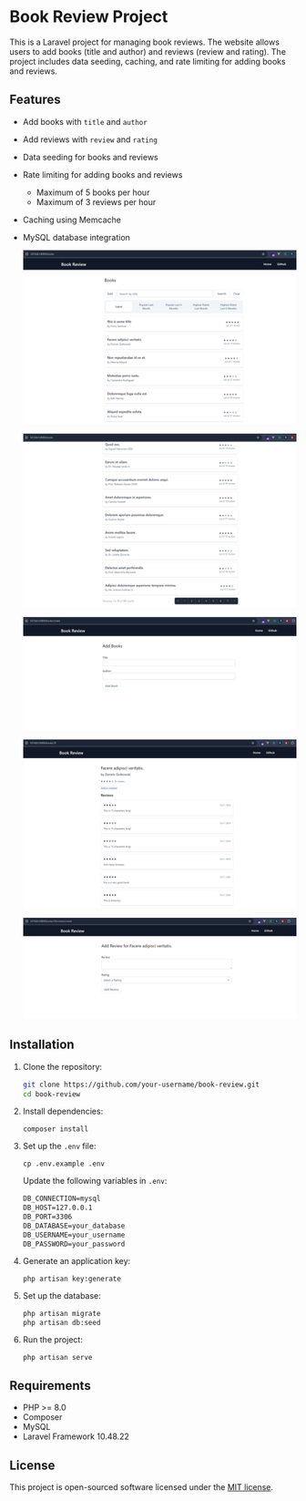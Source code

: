 # Book Review Project

This is a Laravel project for managing book reviews. The website allows users to add books (title and author) and reviews (review and rating). The project includes data seeding, caching, and rate limiting for adding books and reviews.

## Features

- Add books with `title` and `author`
- Add reviews with `review` and `rating`
- Data seeding for books and reviews
- Rate limiting for adding books and reviews

  - Maximum of 5 books per hour
  - Maximum of 3 reviews per hour
- Caching using Memcache
- MySQL database integration

  ![1728372402103](image/README/1728372402103.png "dashboard")

  ![1728372420631](image/README/1728372420631.png "dashboard 2")

  ![1728372388069](image/README/1728372388069.png "add book")

  ![1728372446925](image/README/1728372446925.png "book page")

  ![1728372461280](image/README/1728372461280.png "add review")

## Installation

1. Clone the repository:

   ```bash
   git clone https://github.com/your-username/book-review.git
   cd book-review
   ```
2. Install dependencies:

   ```
   composer install
   ```
3. Set up the `.env` file:

   ```
   cp .env.example .env
   ```

   Update the following variables in `.env`:

   ```
   DB_CONNECTION=mysql
   DB_HOST=127.0.0.1
   DB_PORT=3306
   DB_DATABASE=your_database
   DB_USERNAME=your_username
   DB_PASSWORD=your_password
   ```
4. Generate an application key:

   ```
   php artisan key:generate
   ```
5. Set up the database:

   ```
   php artisan migrate
   php artisan db:seed
   ```
6. Run the project:

   ```
   php artisan serve
   ```

## Requirements

* PHP >= 8.0
* Composer
* MySQL
* Laravel Framework 10.48.22

## License

This project is open-sourced software licensed under the [MIT license]().
